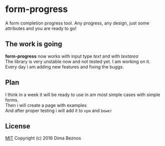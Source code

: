 # form-progress
A form completion progress tool. Any progress, any design, just some attributes and you are ready to go!

## The work is going

**form-progress** now works with input type *text* and with *textarea* <br/>
The library is very unstable now and not tested yet. I am working on it. <br/>
Every day i am adding new features and fixing the buggs.

## Plan

I think in a week it will be ready to use in am most simple cases with simple forms. <br/>
Then i will create a page with examples <br/>
And after proper testing i will add it to `npm` and `bower`

## License
[MIT](https://www.tldrlegal.com/l/mit) Copyright (c) 2016 Dima Beznos